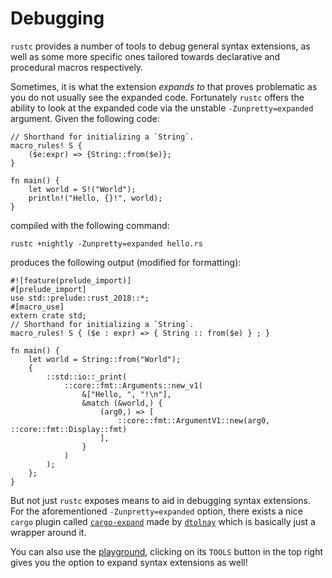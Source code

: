# Debugging

`rustc` provides a number of tools to debug general syntax extensions, as well as some more specific ones tailored towards declarative and procedural macros respectively.


Sometimes, it is what the extension *expands to* that proves problematic as you do not usually see the expanded code.
Fortunately `rustc` offers the ability to look at the expanded code via the unstable `-Zunpretty=expanded` argument.
Given the following code:

```rust,ignore
// Shorthand for initializing a `String`.
macro_rules! S {
    ($e:expr) => {String::from($e)};
}

fn main() {
    let world = S!("World");
    println!("Hello, {}!", world);
}
```

compiled with the following command:

```shell
rustc +nightly -Zunpretty=expanded hello.rs
```

produces the following output (modified for formatting):

```rust,ignore
#![feature(prelude_import)]
#[prelude_import]
use std::prelude::rust_2018::*;
#[macro_use]
extern crate std;
// Shorthand for initializing a `String`.
macro_rules! S { ($e : expr) => { String :: from($e) } ; }

fn main() {
    let world = String::from("World");
    {
        ::std::io::_print(
            ::core::fmt::Arguments::new_v1(
                &["Hello, ", "!\n"],
                &match (&world,) {
                    (arg0,) => [
                        ::core::fmt::ArgumentV1::new(arg0, ::core::fmt::Display::fmt)
                    ],
                }
            )
        );
    };
}
```

But not just `rustc` exposes means to aid in debugging syntax extensions.
For the aforementioned `-Zunpretty=expanded` option, there exists a nice `cargo` plugin called [`cargo-expand`](https://github.com/dtolnay/cargo-expand) made by [`dtolnay`](https://github.com/dtolnay) which is basically just a wrapper around it.

You can also use the [playground](https://play.rust-lang.org/), clicking on its `TOOLS` button in the top right gives you the option to expand syntax extensions as well!
